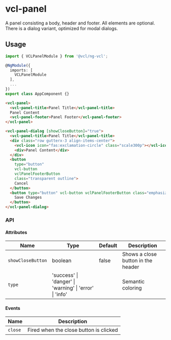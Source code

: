 # vcl-panel

A panel consisting a body, header and footer. All elements are optional.
There is a dialog variant, optimized for modal dialogs.

## Usage

```typescript
import { VCLPanelModule } from '@vcl/ng-vcl';

@NgModule({
  imports: [
    VCLPanelModule
  ],
  ...
})
export class AppComponent {}
```

```html
<vcl-panel>
  <vcl-panel-title>Panel Title</vcl-panel-title>
  Panel Content
  <vcl-panel-footer>Panel Footer</vcl-panel-footer>
</vcl-panel>

<vcl-panel-dialog [showCloseButton]="true">
  <vcl-panel-title>Panel Title</vcl-panel-title>
  <div class="row gutterx-3 align-items-center">
    <vcl-icon icon="fas:exclamation-circle" class="scale300p"></vcl-icon>
    <div>Panel Content</div>
  </div>
  <button
    type="button"
    vcl-button
    vclPanelFooterButton
    class="transparent outline">
    Cancel
  </button>
  <button type="button" vcl-button vclPanelFooterButton class="emphasized">
    Save Changes
  </button>
</vcl-panel-dialog>
```

### API

#### Attributes

| Name              | Type                                                    | Default | Description                        |
| ----------------- | ------------------------------------------------------- | ------- | ---------------------------------- |
| `showCloseButton` | boolean                                                 | false   | Shows a close button in the header |
| `type`            | 'success' \| 'danger' \| 'warning' \| 'error' \| 'info' |         | Semantic coloring                  |

#### Events

| Name    | Description                            |
| ------- | -------------------------------------- |
| `close` | Fired when the close button is clicked |
